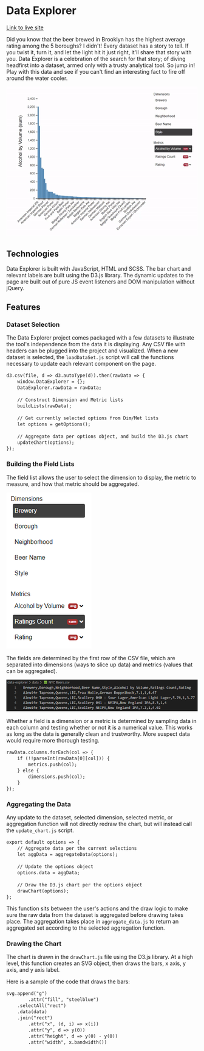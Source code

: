 # Data Explorer

[Link to live site](https://saaaaaage.github.io/data-explorer/)

Did you know that the beer brewed in Brooklyn has the highest average rating among the 5 boroughs? I didn't! Every dataset has a story to tell. If you twist it, turn it, and let the light hit it just right, it'll share that story with you. Data Explorer is a celebration of the search for that story; of diving headfirst into a dataset, armed only with a trusty analytical tool. So jump in! Play with this data and see if you can't find an interesting fact to fire off around the water cooler.

![update_agg](docs/images/update_agg.gif)

## Technologies

Data Explorer is built with JavaScript, HTML and SCSS.  The bar chart and relevant labels are built using the D3.js library.  The dynamic updates to the page are built out of pure JS event listeners and DOM manipulation without jQuery.

## Features

### Dataset Selection

The Data Explorer project comes packaged with a few datasets to illustrate the tool's independence from the data it is displaying.  Any CSV file with headers can be plugged into the project and visualized.  When a new dataset is selected, the `loadDataSet.js` script will call the functions necessary to update each relevant component on the page.

```
d3.csv(file, d => d3.autoType(d)).then(rawData => {
    window.DataExplorer = {};
    DataExplorer.rawData = rawData;

    // Construct Dimension and Metric lists
    buildLists(rawData);

    // Get currently selected options from Dim/Met lists
    let options = getOptions();

    // Aggregate data per options object, and build the D3.js chart
    updateChart(options);
});
```

### Building the Field Lists

The field list allows the user to select the dimension to display, the metric to measure, and how that metric should be aggregated.

![fields](docs/images/fields.png)

The fields are determined by the first row of the CSV file, which are separated into dimensions (ways to slice up data) and metrics (values that can be aggregated).

![data](docs/images/raw_csv.png)

Whether a field is a dimension or a metric is determined by sampling data in each column and testing whether or not it is a numerical value.  This works as long as the data is generally clean and trustworthy.  More suspect data would require more thorough testing.
```
rawData.columns.forEach(col => {
    if (!!parseInt(rawData[0][col])) {
        metrics.push(col);
    } else {
        dimensions.push(col);
    }
});
```


### Aggregating the Data

Any update to the dataset, selected dimension, selected metric, or aggregation function will not directly redraw the chart, but will instead call the `update_chart.js` script.

```
export default options => {
    // Aggregate data per the current selections
    let aggData = aggregateData(options);
    
    // Update the options object
    options.data = aggData;
    
    // Draw the D3.js chart per the options object
    drawChart(options);
};
```

This function sits between the user's actions and the draw logic to make sure the raw data from the dataset is aggregated before drawing takes place.  The aggregation takes place in `aggregate_data.js` to return an aggregated set according to the selected aggregation function.

### Drawing the Chart

The chart is drawn in the `drawChart.js` file using the D3.js library.  At a high level, this function creates an SVG object, then draws the bars, x axis, y axis, and y axis label.

Here is a sample of the code that draws the bars:

```
svg.append("g")
        .attr("fill", "steelblue")
    .selectAll("rect")
    .data(data)
    .join("rect")
        .attr("x", (d, i) => x(i))
        .attr("y", d => y(0))
        .attr("height", d => y(0) - y(0))
        .attr("width", x.bandwidth())
```